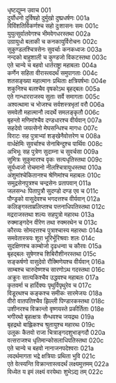 धृष्टद्युम्न उवाच	001    
दुर्योधनो दुर्विषहो दुर्मुखो दुष्प्रधर्षणः	001a  
विविंशतिर्विकर्णश्च सहो दुःशासनः समः	001c  
युयुत्सुर्वातवेगश्च भीमवेगधरस्तथा	002a  
उग्रायुधो बलाकी च कनकायुर्विरोचनः	002c  
सुकुण्डलश्चित्रसेनः सुवर्चाः कनकध्वजः	003a  
नन्दको बाहुशाली च कुण्डजो विकटस्तथा	003c  
एते चान्ये च बहवो धार्तराष्ट्रा महाबलाः	004a  
कर्णेन सहिता वीरास्त्वदर्थं समुपागताः	004c  
शतसङ्ख्या महात्मानः प्रथिताः क्षत्रियर्षभाः	004e  
शकुनिश्च बलश्चैव वृषकोऽथ बृहद्बलः	005a  
एते गान्धारराजस्य सुताः सर्वे समागताः	005c  
अश्वत्थामा च भोजश्च सर्वशस्त्रभृतां वरौ	006a  
समवेतौ महात्मानौ त्वदर्थे समलङ्कृतौ	006c  
बृहन्तो मणिमांश्चैव दण्डधारश्च वीर्यवान्	007a  
सहदेवो जयत्सेनो मेघसन्धिश्च मागधः	007c  
विराटः सह पुत्राभ्यां शङ्खेनैवोत्तरेण च	008a  
वार्धक्षेमिः सुवर्चाश्च सेनाबिन्दुश्च पार्थिवः	008c  
अभिभूः सह पुत्रेण सुदाम्ना च सुवर्चसा	009a  
सुमित्रः सुकुमारश्च वृकः सत्यधृतिस्तथा	009c  
सूर्यध्वजो रोचमानो नीलश्चित्रायुधस्तथा	010a  
अंशुमांश्चेकितानश्च श्रेणिमांश्च महाबलः	010c  
समुद्रसेनपुत्रश्च चन्द्रसेनः प्रतापवान्	011a  
जलसन्धः पितापुत्रौ सुदण्डो दण्ड एव च	011c  
पौण्ड्रको वासुदेवश्च भगदत्तश्च वीर्यवान्	012a  
कलिङ्गस्ताम्रलिप्तश्च पत्तनाधिपतिस्तथा	012c  
मद्रराजस्तथा शल्यः सहपुत्रो महारथः	013a  
रुक्माङ्गदेन वीरेण तथा रुक्मरथेन च	013c  
कौरव्यः सोमदत्तश्च पुत्राश्चास्य महारथाः	014a  
समवेतास्त्रयः शूरा भूरिर्भूरिश्रवाः शलः	014c  
सुदक्षिणश्च काम्बोजो दृढधन्वा च कौरवः	015a  
बृहद्बलः सुषेणश्च शिबिरौशीनरस्तथा	015c  
सङ्कर्षणो वासुदेवो रौक्मिणेयश्च वीर्यवान्	016a  
साम्बश्च चारुदेष्णश्च सारणोऽथ गदस्तथा	016c  
अक्रूरः सात्यकिश्चैव उद्धवश्च महाबलः	017a  
कृतवर्मा च हार्दिक्यः पृथुर्विपृथुरेव च	017c  
विडूरथश्च कङ्कश्च समीकः सारमेजयः	018a  
वीरो वातपतिश्चैव झिल्ली पिण्डारकस्तथा	018c  
उशीनरश्च विक्रान्तो वृष्णयस्ते प्रकीर्तिताः	018e  
भगीरथो बृहत्क्षत्रः सैन्धवश्च जयद्रथः	019a  
बृहद्रथो बाह्लिकश्च श्रुतायुश्च महारथः	019c  
उलूकः कैतवो राजा चित्राङ्गदशुभाङ्गदौ	020a  
वत्सराजश्च धृतिमान्कोसलाधिपतिस्तथा	020c  
एते चान्ये च बहवो नानाजनपदेश्वराः	021a  
त्वदर्थमागता भद्रे क्षत्रियाः प्रथिता भुवि	021c  
एते वेत्स्यन्ति विक्रान्तास्त्वदर्थं लक्ष्यमुत्तमम्	022a  
विध्येत य इमं लक्ष्यं वरयेथाः शुभेऽद्य तम्	022c  
